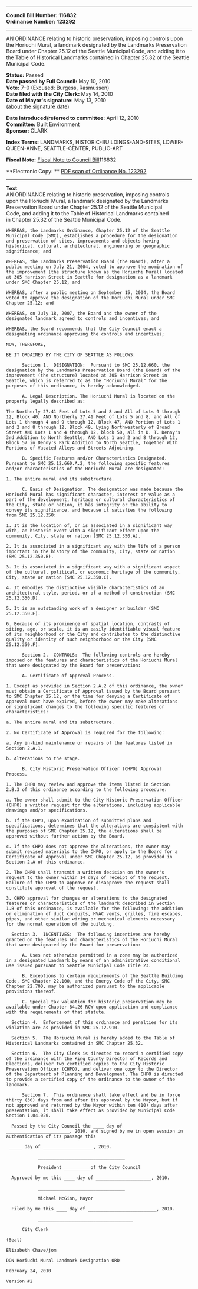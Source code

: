 * * * * *  
  
**Council Bill Number: [](#h0)[](#h2)116832**   
**Ordinance Number: 123292**  
  
* * * * *  
  
AN ORDINANCE relating to historic preservation, imposing controls upon the Horiuchi Mural, a landmark designated by the Landmarks Preservation Board under Chapter 25.12 of the Seattle Municipal Code, and adding it to the Table of Historical Landmarks contained in Chapter 25.32 of the Seattle Municipal Code.  
  
**Status:** Passed   
**Date passed by Full Council:** May 10, 2010   
**Vote:** 7-0 (Excused: Burgess, Rasmussen)   
**Date filed with the City Clerk:** May 14, 2010   
**Date of Mayor's signature:** May 13, 2010   
[(about the signature date)](/~public/approvaldate.htm)   
  
  
**Date introduced/referred to committee:** April 12, 2010   
**Committee:** Built Environment   
**Sponsor:** CLARK   
  
**Index Terms:** LANDMARKS, HISTORIC-BUILDINGS-AND-SITES, LOWER-QUEEN-ANNE, SEATTLE-CENTER, PUBLIC-ART  
  
**Fiscal Note:** [Fiscal Note to Council Bill](http://clerk.seattle.gov/~public/fnote/116832.htm)[](#h1)[](#h3)116832  
  
**Electronic Copy: ** [PDF scan of Ordinance No. 123292](/~archives/Ordinances/Ord_123292.pdf)  
  
* * * * *  
  
**Text**  
    AN ORDINANCE relating to historic preservation, imposing controls  
    upon the Horiuchi Mural, a landmark designated by the Landmarks  
    Preservation Board under Chapter 25.12 of the Seattle Municipal  
    Code, and adding it to the Table of Historical Landmarks contained  
    in Chapter 25.32 of the Seattle Municipal Code.  
  
    WHEREAS, the Landmarks Ordinance, Chapter 25.12 of the Seattle  
    Municipal Code (SMC), establishes a procedure for the designation  
    and preservation of sites, improvements and objects having  
    historical, cultural, architectural, engineering or geographic  
    significance; and  
  
    WHEREAS, the Landmarks Preservation Board (the Board), after a  
    public meeting on July 21, 2004, voted to approve the nomination of  
    the improvement (the structure known as the Horiuchi Mural) located  
    at 305 Harrison Street in Seattle for designation as a landmark  
    under SMC Chapter 25.12; and  
  
    WHEREAS, after a public meeting on September 15, 2004, the Board  
    voted to approve the designation of the Horiuchi Mural under SMC  
    Chapter 25.12; and  
  
    WHEREAS, on July 18, 2007, the Board and the owner of the  
    designated landmark agreed to controls and incentives; and  
  
    WHEREAS, the Board recommends that the City Council enact a  
    designating ordinance approving the controls and incentives;  
  
    NOW, THEREFORE,  
  
    BE IT ORDAINED BY THE CITY OF SEATTLE AS FOLLOWS:  
  
          Section 1.  DESIGNATION:  Pursuant to SMC 25.12.660, the  
    designation by the Landmarks Preservation Board (the Board) of the  
    improvement (the structure) located at 305 Harrison Street in  
    Seattle, which is referred to as the "Horiuchi Mural" for the  
    purposes of this ordinance, is hereby acknowledged.  
  
          A. Legal Description. The Horiuchi Mural is located on the  
    property legally described as:  
  
    The Northerly 27.41 Feet of Lots 5 and 8 and All of Lots 9 through  
    12, Block 40, AND Northerly 27.41 Feet of Lots 5 and 8, and All of  
    Lots 1 through 4 and 9 through 12, Block 47, AND Portion of Lots 1  
    and 2 and 8 through 12, Block 49, Lying Northwesterly of Broad  
    Street AND Lots 1 and 4 through 12, block 50, all in D. T. Denny's  
    3rd Addition to North Seattle, AND Lots 1 and 2 and 8 through 12,  
    Block 57 in Denny's Park Addition to North Seattle, Together With  
    Portions of Vacated Alleys and Streets Adjoining.  
  
          B. Specific Features and/or Characteristics Designated.  
    Pursuant to SMC 25.12.660.A.2, the following specific features  
    and/or characteristics of the Horiuchi Mural are designated:  
  
    1. The entire mural and its substructure.  
  
          C. Basis of Designation. The designation was made because the  
    Horiuchi Mural has significant character, interest or value as a  
    part of the development, heritage or cultural characteristics of  
    the City, state or nation, it has integrity or the ability to  
    convey its significance, and because it satisfies the following  
    from SMC 25.12.350:  
  
    1. It is the location of, or is associated in a significant way  
    with, an historic event with a significant effect upon the  
    community, City, state or nation (SMC 25.12.350.A).  
  
    2. It is associated in a significant way with the life of a person  
    important in the history of the community, City, state or nation  
    (SMC 25.12.350.B).  
  
    3. It is associated in a significant way with a significant aspect  
    of the cultural, political, or economic heritage of the community,  
    City, state or nation (SMC 25.12.350.C).  
  
    4. It embodies the distinctive visible characteristics of an  
    architectural style, period, or of a method of construction (SMC  
    25.12.350.D).  
  
    5. It is an outstanding work of a designer or builder (SMC  
    25.12.350.E).  
  
    6. Because of its prominence of spatial location, contrasts of  
    siting, age, or scale, it is an easily identifiable visual feature  
    of its neighborhood or the City and contributes to the distinctive  
    quality or identity of such neighborhood or the City (SMC  
    25.12.350.F).  
  
          Section 2.  CONTROLS:  The following controls are hereby  
    imposed on the features and characteristics of the Horiuchi Mural  
    that were designated by the Board for preservation:  
  
          A. Certificate of Approval Process.  
  
    1. Except as provided in Section 2.A.2 of this ordinance, the owner  
    must obtain a Certificate of Approval issued by the Board pursuant  
    to SMC Chapter 25.12, or the time for denying a Certificate of  
    Approval must have expired, before the owner may make alterations  
    or significant changes to the following specific features or  
    characteristics:  
  
    a. The entire mural and its substructure.  
  
    2. No Certificate of Approval is required for the following:  
  
    a. Any in-kind maintenance or repairs of the features listed in  
    Section 2.A.1.  
  
    b. Alterations to the stage.  
  
          B. City Historic Preservation Officer (CHPO) Approval  
    Process.  
  
    1. The CHPO may review and approve the items listed in Section  
    2.B.3 of this ordinance according to the following procedure:  
  
    a. The owner shall submit to the City Historic Preservation Officer  
    (CHPO) a written request for the alterations, including applicable  
    drawings and/or specifications.  
  
    b. If the CHPO, upon examination of submitted plans and  
    specifications, determines that the alterations are consistent with  
    the purposes of SMC Chapter 25.12, the alterations shall be  
    approved without further action by the Board.  
  
    c. If the CHPO does not approve the alterations, the owner may  
    submit revised materials to the CHPO, or apply to the Board for a  
    Certificate of Approval under SMC Chapter 25.12, as provided in  
    Section 2.A of this ordinance.  
  
    2. The CHPO shall transmit a written decision on the owner's  
    request to the owner within 14 days of receipt of the request.  
    Failure of the CHPO to approve or disapprove the request shall  
    constitute approval of the request.  
  
    3. CHPO approval for changes or alterations to the designated  
    features or characteristics of the landmark described in Section  
    1.B of this ordinance, is available for the following: the addition  
    or elimination of duct conduits, HVAC vents, grilles, fire escapes,  
    pipes, and other similar wiring or mechanical elements necessary  
    for the normal operation of the building.  
  
      Section 3.  INCENTIVES:  The following incentives are hereby  
    granted on the features and characteristics of the Horiuchi Mural  
    that were designated by the Board for preservation:  
  
          A. Uses not otherwise permitted in a zone may be authorized  
    in a designated Landmark by means of an administrative conditional  
    use issued pursuant to Seattle Municipal Code Title 23.  
  
          B. Exceptions to certain requirements of the Seattle Building  
    Code, SMC Chapter 22.100, and the Energy Code of the City, SMC  
    Chapter 22.700, may be authorized pursuant to the applicable  
    provisions thereof.  
  
          C. Special tax valuation for historic preservation may be  
    available under Chapter 84.26 RCW upon application and compliance  
    with the requirements of that statute.  
  
      Section 4.  Enforcement of this ordinance and penalties for its  
    violation are as provided in SMC 25.12.910.  
  
      Section 5.  The Horiuchi Mural is hereby added to the Table of  
    Historical Landmarks contained in SMC Chapter 25.32.  
  
      Section 6.  The City Clerk is directed to record a certified copy  
    of the ordinance with the King County Director of Records and  
    Elections, deliver two certified copies to the City Historic  
    Preservation Officer (CHPO), and deliver one copy to the Director  
    of the Department of Planning and Development. The CHPO is directed  
    to provide a certified copy of the ordinance to the owner of the  
    landmark.  
  
          Section 7.  This ordinance shall take effect and be in force  
    thirty (30) days from and after its approval by the Mayor, but if  
    not approved and returned by the Mayor within ten (10) days after  
    presentation, it shall take effect as provided by Municipal Code  
    Section 1.04.020.  
  
      Passed by the City Council the ____ day of  
    ________________________, 2010, and signed by me in open session in  
    authentication of its passage this  
  
     _____ day of ___________________, 2010.  
  
                _________________________________  
  
                President __________of the City Council  
  
      Approved by me this ____ day of _____________________, 2010.  
  
                _________________________________  
  
                Michael McGinn, Mayor  
  
      Filed by me this ____ day of __________________________, 2010.  
  
                ____________________________________  
  
          City Clerk  
  
    (Seal)  
  
    Elizabeth Chave/jom  
  
    DON Horiuchi Mural Landmark Designation ORD  
  
    February 24, 2010  
  
    Version #2  

